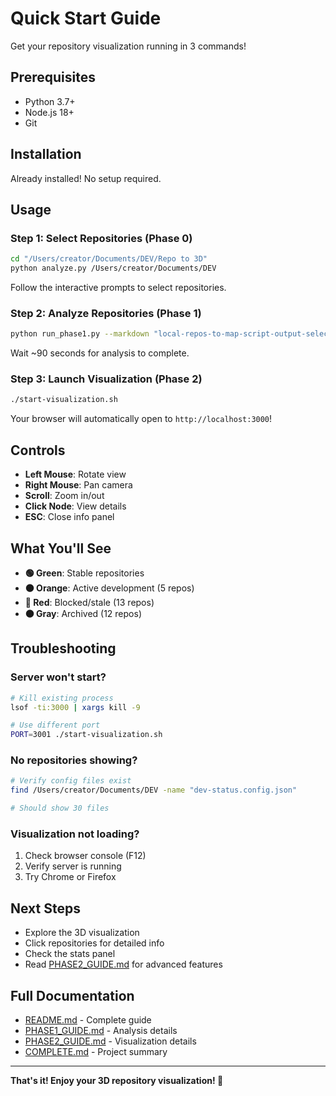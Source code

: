 # Quick Start Guide

Get your repository visualization running in 3 commands!

## Prerequisites

- Python 3.7+
- Node.js 18+
- Git

## Installation

Already installed! No setup required.

## Usage

### Step 1: Select Repositories (Phase 0)

```bash
cd "/Users/creator/Documents/DEV/Repo to 3D"
python analyze.py /Users/creator/Documents/DEV
```

Follow the interactive prompts to select repositories.

### Step 2: Analyze Repositories (Phase 1)

```bash
python run_phase1.py --markdown "local-repos-to-map-script-output-selection-list.md" --base-path "/Users/creator/Documents/DEV"
```

Wait ~90 seconds for analysis to complete.

### Step 3: Launch Visualization (Phase 2)

```bash
./start-visualization.sh
```

Your browser will automatically open to `http://localhost:3000`!

## Controls

- **Left Mouse**: Rotate view
- **Right Mouse**: Pan camera  
- **Scroll**: Zoom in/out
- **Click Node**: View details
- **ESC**: Close info panel

## What You'll See

- **🟢 Green**: Stable repositories
- **🟠 Orange**: Active development (5 repos)
- **🔴 Red**: Blocked/stale (13 repos)
- **⚫ Gray**: Archived (12 repos)

## Troubleshooting

### Server won't start?

```bash
# Kill existing process
lsof -ti:3000 | xargs kill -9

# Use different port
PORT=3001 ./start-visualization.sh
```

### No repositories showing?

```bash
# Verify config files exist
find /Users/creator/Documents/DEV -name "dev-status.config.json"

# Should show 30 files
```

### Visualization not loading?

1. Check browser console (F12)
2. Verify server is running
3. Try Chrome or Firefox

## Next Steps

- Explore the 3D visualization
- Click repositories for detailed info
- Check the stats panel
- Read [PHASE2_GUIDE.md](PHASE2_GUIDE.md) for advanced features

## Full Documentation

- [README.md](README.md) - Complete guide
- [PHASE1_GUIDE.md](PHASE1_GUIDE.md) - Analysis details
- [PHASE2_GUIDE.md](PHASE2_GUIDE.md) - Visualization details
- [COMPLETE.md](COMPLETE.md) - Project summary

---

**That's it! Enjoy your 3D repository visualization! 🚀**

